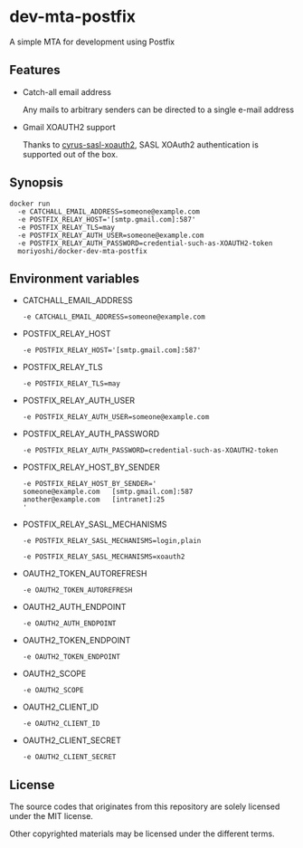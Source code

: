 # dev-mta-postfix

A simple MTA for development using Postfix

## Features

* Catch-all email address

  Any mails to arbitrary senders can be directed to a single e-mail address

* Gmail XOAUTH2 support

  Thanks to [cyrus-sasl-xoauth2](https://github.com/moriyoshi/cyrus-sasl-xoauth2), SASL XOAuth2 authentication is supported out of the box.

## Synopsis

```
docker run 
  -e CATCHALL_EMAIL_ADDRESS=someone@example.com
  -e POSTFIX_RELAY_HOST='[smtp.gmail.com]:587'
  -e POSTFIX_RELAY_TLS=may
  -e POSTFIX_RELAY_AUTH_USER=someone@example.com
  -e POSTFIX_RELAY_AUTH_PASSWORD=credential-such-as-XOAUTH2-token
  moriyoshi/docker-dev-mta-postfix
```

## Environment variables

* CATCHALL_EMAIL_ADDRESS

  ```
  -e CATCHALL_EMAIL_ADDRESS=someone@example.com
  ```
* POSTFIX_RELAY_HOST

  ```
  -e POSTFIX_RELAY_HOST='[smtp.gmail.com]:587'
  ```

* POSTFIX_RELAY_TLS

  ```
  -e POSTFIX_RELAY_TLS=may
  ```

* POSTFIX_RELAY_AUTH_USER

  ```
  -e POSTFIX_RELAY_AUTH_USER=someone@example.com
  ```

* POSTFIX_RELAY_AUTH_PASSWORD

  ```
  -e POSTFIX_RELAY_AUTH_PASSWORD=credential-such-as-XOAUTH2-token
  ```

* POSTFIX_RELAY_HOST_BY_SENDER

  ```
  -e POSTFIX_RELAY_HOST_BY_SENDER='
  someone@example.com	[smtp.gmail.com]:587
  another@example.com	[intranet]:25
  '
  ```

* POSTFIX_RELAY_SASL_MECHANISMS
  ```
  -e POSTFIX_RELAY_SASL_MECHANISMS=login,plain
  ```

  ```
  -e POSTFIX_RELAY_SASL_MECHANISMS=xoauth2
  ```

* OAUTH2_TOKEN_AUTOREFRESH

  ```
  -e OAUTH2_TOKEN_AUTOREFRESH
  ```

* OAUTH2_AUTH_ENDPOINT

  ```
  -e OAUTH2_AUTH_ENDPOINT
  ```

* OAUTH2_TOKEN_ENDPOINT

  ```
  -e OAUTH2_TOKEN_ENDPOINT
  ```

* OAUTH2_SCOPE

  ```
  -e OAUTH2_SCOPE
  ```

* OAUTH2_CLIENT_ID

  ```
  -e OAUTH2_CLIENT_ID
  ```

* OAUTH2_CLIENT_SECRET

  ```
  -e OAUTH2_CLIENT_SECRET
  ```


## License

The source codes that originates from this repository are solely licensed under the MIT license.

Other copyrighted materials may be licensed under the different terms.
